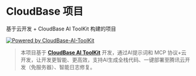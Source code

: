 # CloudBase 项目

基于云开发 + CloudBase AI ToolKit 构建的项目

[![Powered by CloudBase-AI-ToolKit](https://img.shields.io/badge/Powered%20by-CloudBase%20AI%20ToolKit-blue?style=flat-square)](https://github.com/TencentCloudBase/CloudBase-AI-ToolKit)  

> 本项目基于 [**CloudBase AI ToolKit**](https://github.com/TencentCloudBase/CloudBase-AI-ToolKit) 开发，通过AI提示词和 MCP 协议+云开发，让开发更智能、更高效，支持AI生成全栈代码、一键部署至腾讯云开发（免服务器）、智能日志修复。